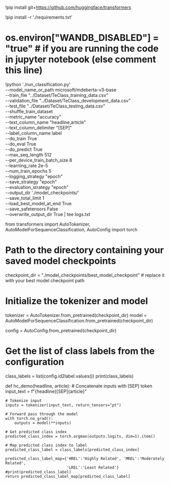 !pip install git+https://github.com/huggingface/transformers


!pip install -r './requirements.txt'


# os.environ["WANDB_DISABLED"] = "true" # if you are running the code in jupyter notebook (else comment this line)


!python './run_classification.py' \
    --model_name_or_path  microsoft/mdeberta-v3-base \
    --train_file "../Dataset/TeClass_training_data.csv" \
    --validation_file "../Dataset/TeClass_development_data.csv" \
    --test_file "../Dataset/TeClass_testing_data.csv" \
    --shuffle_train_dataset \
    --metric_name "accuracy" \
    --text_column_name "headline,article" \
    --text_column_delimiter "[SEP]" \
    --label_column_name label \
    --do_train True \
    --do_eval True \
    --do_predict True \
    --max_seq_length 512 \
    --per_device_train_batch_size 8 \
    --learning_rate 2e-5 \
    --num_train_epochs 5 \
    --logging_strategy "epoch" \
    --save_strategy "epoch" \
    --evaluation_strategy "epoch" \
    --output_dir './model_checkpoints/' \
    --save_total_limit 1 \
    --load_best_model_at_end True \
    --save_safetensors False \
    --overwrite_output_dir True | tee logs.txt



from transformers import AutoTokenizer, AutoModelForSequenceClassification, AutoConfig
import torch

# Path to the directory containing your saved model checkpoints
checkpoint_dir = "./model_checkpoints/best_model_checkpoint" # replace it with your best model checkpoint path

# Initialize the tokenizer and model
tokenizer = AutoTokenizer.from_pretrained(checkpoint_dir)
model = AutoModelForSequenceClassification.from_pretrained(checkpoint_dir)

config = AutoConfig.from_pretrained(checkpoint_dir)
# Get the list of class labels from the configuration
class_labels = list(config.id2label.values())
print(class_labels)

def hc_demo(headline, article):
    # Concatenate inputs with [SEP] token
    input_text = f"{headline}[SEP]{article}"

    # Tokenize input
    inputs = tokenizer(input_text, return_tensors="pt")

    # Forward pass through the model
    with torch.no_grad():
        outputs = model(**inputs)

    # Get predicted class index
    predicted_class_index = torch.argmax(outputs.logits, dim=1).item()

    # Map predicted class index to label
    predicted_class_label = class_labels[predicted_class_index]
    
    predicted_class_label_map={'HREL':'Highly Related', 'MREL':'Moderately Related', 
                               'LREL':'Least Related'}
    #print(predicted_class_label)
    return predicted_class_label_map[predicted_class_label]